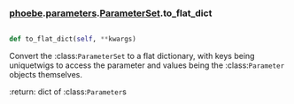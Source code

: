 ### [phoebe](phoebe.md).[parameters](phoebe.parameters.md).[ParameterSet](phoebe.parameters.ParameterSet.md).to_flat_dict

```py

def to_flat_dict(self, **kwargs)

```



Convert the :class:`ParameterSet` to a flat dictionary, with keys being
uniquetwigs to access the parameter and values being the :class:`Parameter`
objects themselves.

:return: dict of :class:`Parameter`s

